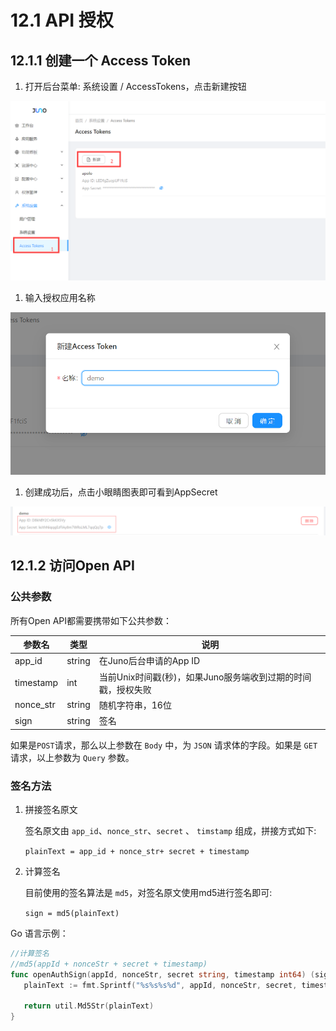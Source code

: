 # 12.1 API 授权

## 12.1.1 创建一个 Access Token

1. 打开后台菜单: 系统设置 / AccessTokens，点击新建按钮

![access_token](../static/jupiter/access_token_create_1.png)

1. 输入授权应用名称

![access_token](../static/jupiter/access_token_create_2.png)

1. 创建成功后，点击小眼睛图表即可看到AppSecret

![access_token](../static/jupiter/access_token_create_3.png)

## 12.1.2 访问Open API

### 公共参数

所有Open API都需要携带如下公共参数：

| 参数名    | 类型   | 说明                                                         |
| --------- | ------ | ------------------------------------------------------------ |
| app_id    | string | 在Juno后台申请的App ID                                       |
| timestamp | int    | 当前Unix时间戳(秒)，如果Juno服务端收到过期的时间戳，授权失败 |
| nonce_str | string | 随机字符串，16位                                             |
| sign      | string | 签名                                                         |

如果是`POST`请求，那么以上参数在 `Body` 中，为 `JSON` 请求体的字段。如果是 `GET` 请求，以上参数为 `Query` 参数。

### 签名方法

1. 拼接签名原文

   签名原文由 `app_id`、`nonce_str`、`secret` 、 `timstamp` 组成，拼接方式如下:

   `plainText = app_id + nonce_str+ secret + timestamp`

1. 计算签名

   目前使用的签名算法是 `md5`，对签名原文使用md5进行签名即可:

   `sign = md5(plainText)`

Go 语言示例：

```go
//计算签名
//md5(appId + nonceStr + secret + timestamp)
func openAuthSign(appId, nonceStr, secret string, timestamp int64) (sign string) {
   plainText := fmt.Sprintf("%s%s%s%d", appId, nonceStr, secret, timestamp)

   return util.Md5Str(plainText)
}
```
